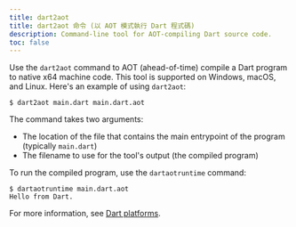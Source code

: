 ```yaml
---
title: dart2aot
title: dart2aot 命令 (以 AOT 模式執行 Dart 程式碼)
description: Command-line tool for AOT-compiling Dart source code.
toc: false
---
```


Use the `dart2aot` command to AOT (ahead-of-time) compile a Dart program to
native x64 machine code. This tool is supported on Windows, macOS, and Linux.
Here's an example of using `dart2aot`:

```terminal
$ dart2aot main.dart main.dart.aot
```

The command takes two arguments:

* The location of the file that contains the main entrypoint of the program (typically `main.dart`)
* The filename to use for the tool's output (the compiled program)

To run the compiled program, use the `dartaotruntime` command:

```terminal
$ dartaotruntime main.dart.aot
Hello from Dart.
```

For more information, see [Dart platforms](/platforms).
